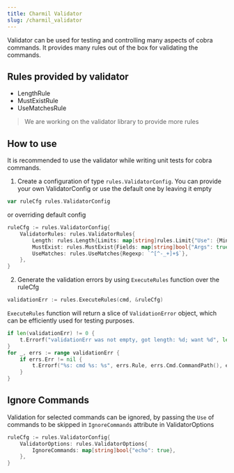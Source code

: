 ```yaml
---
title: Charmil Validator
slug: /charmil_validator
---
```


Validator can be used for testing and controlling many aspects of cobra commands. It provides many rules out of the box for validating the commands.

## Rules provided by validator
- LengthRule
- MustExistRule
- UseMatchesRule
> We are working on the validator library to provide more rules

## How to use
It is recommended to use the validator while writing unit tests for cobra commands.

1. Create a configuration of type `rules.ValidatorConfig`. You can provide your own ValidatorConfig or use the default one by leaving it empty
```go
var ruleCfg rules.ValidatorConfig
```
or overriding default config
```go
ruleCfg := rules.ValidatorConfig{
	ValidatorRules: rules.ValidatorRules{
		Length: rules.Length{Limits: map[string]rules.Limit{"Use": {Min: 1}}},
		MustExist: rules.MustExist{Fields: map[string]bool{"Args": true}},
		UseMatches: rules.UseMatches{Regexp: `^[^-_+]+$`},
	},
}
```
2. Generate the validation errors by using `ExecuteRules` function over the ruleCfg
```go
validationErr := rules.ExecuteRules(cmd, &ruleCfg)
```
`ExecuteRules` function will return a slice of `ValidationError` object, which can be efficiently used for testing purposes.
```go
if len(validationErr) != 0 {
	t.Errorf("validationErr was not empty, got length: %d; want %d", len(validationErr), 0)
}
for _, errs := range validationErr {
	if errs.Err != nil {
		t.Errorf("%s: cmd %s: %s", errs.Rule, errs.Cmd.CommandPath(), errs.Name)
	}
}
```

## Ignore Commands
Validation for selected commands can be ignored, by passing the `Use` of commands to be skipped in `IgnoreCommands` attribute in ValidatorOptions
```go
ruleCfg := rules.ValidatorConfig{
	ValidatorOptions: rules.ValidatorOptions{
		IgnoreCommands: map[string]bool{"echo": true},
	},
}
```
